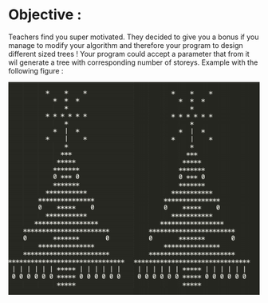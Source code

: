 # Objective :
Teachers find you super motivated. They decided to give you a bonus if you manage to modify your algorithm and therefore your program to design different sized trees !
Your program could accept a parameter that from it wil generate a tree with corresponding number of storeys. 
Example with the following figure :

![Picture Bonus 1](https://github.com/ThomasSEGALEN/ChristmasTree/blob/main/Bonus%202/Bonus2.PNG)
